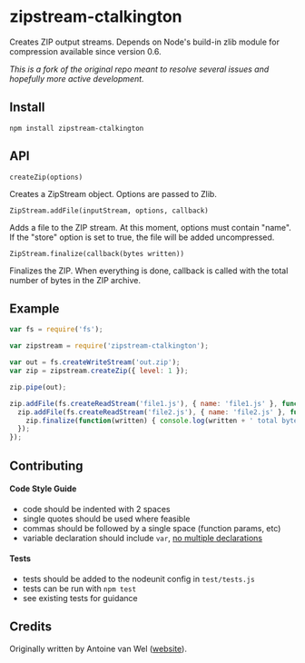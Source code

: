 # zipstream-ctalkington

Creates ZIP output streams. Depends on Node's build-in zlib module for compression available since version 0.6.

*This is a fork of the original repo meant to resolve several issues and hopefully more active development.*

## Install
    npm install zipstream-ctalkington

## API
    createZip(options)

Creates a ZipStream object. Options are passed to Zlib.

    ZipStream.addFile(inputStream, options, callback)

Adds a file to the ZIP stream. At this moment, options must contain "name". If the "store" option is set to true, the file will be added uncompressed.

    ZipStream.finalize(callback(bytes written))

Finalizes the ZIP. When everything is done, callback is called with the total number of bytes in the ZIP archive.

## Example
```javascript
var fs = require('fs');

var zipstream = require('zipstream-ctalkington');

var out = fs.createWriteStream('out.zip');
var zip = zipstream.createZip({ level: 1 });

zip.pipe(out);

zip.addFile(fs.createReadStream('file1.js'), { name: 'file1.js' }, function() {
  zip.addFile(fs.createReadStream('file2.js'), { name: 'file2.js' }, function() {
    zip.finalize(function(written) { console.log(written + ' total bytes written'); });
  });
});
```

## Contributing

#### Code Style Guide

* code should be indented with 2 spaces
* single quotes should be used where feasible
* commas should be followed by a single space (function params, etc)
* variable declaration should include `var`, [no multiple declarations](http://benalman.com/news/2012/05/multiple-var-statements-javascript/)

#### Tests

* tests should be added to the nodeunit config in `test/tests.js`
* tests can be run with `npm test`
* see existing tests for guidance

## Credits
Originally written by Antoine van Wel ([website](http://wellawaretech.com)).